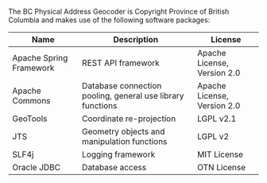 The BC Physical Address Geocoder is Copyright Province of British Columbia and makes use of the following software packages:

Name | Description | License
--- | --- | ---
Apache Spring Framework | REST API framework | Apache License, Version 2.0
Apache Commons | Database connection pooling, general use library functions |	Apache License, Version 2.0
GeoTools	| Coordinate re-projection |	LGPL v2.1
JTS | Geometry objects and manipulation functions |	LGPL v2
SLF4j |	Logging framework |	MIT License
Oracle JDBC |	Database access | OTN License
